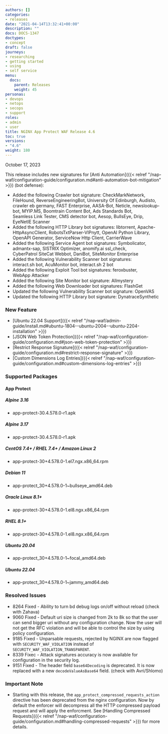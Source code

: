 ```yaml
---
authors: []
categories:
- releases
date: "2021-04-14T13:32:41+00:00"
description: ""
docs: DOCS-1347
doctypes:
- concept
draft: false
journeys:
- researching
- getting started
- using
- self service
menu:
  docs:
    parent: Releases
    weight: 45
personas:
- devops
- netops
- secops
- support
roles:
- admin
- user
title: NGINX App Protect WAF Release 4.6
toc: true
versions:
- "4.6"
weight: 180
---
```


October 17, 2023

This release includes new signatures for [Anti Automation]({{< relref "/nap-waf/configuration-guide/configuration.md#anti-automation-bot-mitigation" >}}) (bot defense):

- Added the following Crawler bot signature: CheckMarkNetwork, FileHound, ReverseEngineeringBot, University Of Edinburgh, Audisto, crawler eb germany, FAST Enterprise, AASA-Bot, Neticle, newslookup-bot, MYIP.MS, Boomtrain Content Bot, Ads Standards Bot, Seamless Link Tester, CMS detector bot, Aesop, BullsEye, Drip, EyeNetIE Scanner
- Added the following HTTP Library bot signatures: libtorrent, Apache-HttpAsyncClient, RobotsTxtParser-VIPnytt, OpenAI Python Library, OpenAPI Generator, ServiceNow Http Client, CarrierWave 
- Added the following Service Agent bot signatures: Symbolicator, admantx-sap, SISTRIX Optimizer, anomify.ai ssl_check, CyberPatrol SiteCat Webbot, DaniBot, SiteMonitor Enterprise
- Added the following Vulnerability Scanner bot signatures: interact.sh bot, AcuMonitor bot, interact.sh 2 bot 
- Added the following Exploit Tool bot signatures: feroxbuster, WebApp Attacker 
- Added the following Site Monitor bot signature: Allmystery
- Added the following Web Downloader bot signatures: FlashGet
- Updated the following Vulnerability Scanner bot signature: OpenVAS 
- Updated the following HTTP Library bot signature: DynatraceSynthetic


### New Feature

- [Ubuntu 22.04 Support]({{< relref "/nap-waf/admin-guide/install.md#ubuntu-1804--ubuntu-2004--ubuntu-2204-installation" >}})
- [JSON Web Token Protection]({{< relref "/nap-waf/configuration-guide/configuration.md#json-web-token-protection" >}})
- [Restrict Response Signature]({{< relref "/nap-waf/configuration-guide/configuration.md#restrict-response-signature" >}})
- [Custom Dimensions Log Entries]({{< relref "/nap-waf/configuration-guide/configuration.md#custom-dimensions-log-entries" >}})


### Supported Packages

#### App Protect

##### Alpine 3.16

- app-protect-30.4.578.0-r1.apk

##### Alpine 3.17

- app-protect-30.4.578.0-r1.apk

##### CentOS 7.4+ / RHEL 7.4+ / Amazon Linux 2

- app-protect-30+4.578.0-1.el7.ngx.x86_64.rpm

##### Debian 11

- app-protect_30+4.578.0-1~bullseye_amd64.deb

##### Oracle Linux 8.1+

- app-protect-30+4.578.0-1.el8.ngx.x86_64.rpm

##### RHEL 8.1+

- app-protect-30+4.578.0-1.el8.ngx.x86_64.rpm

##### Ubuntu 20.04

- app-protect_30+4.578.0-1~focal_amd64.deb

##### Ubuntu 22.04

- app-protect_30+4.578.0-1~jammy_amd64.deb



### Resolved Issues

- 8264 Fixed - Ability to turn bd debug logs on/off without reload (check with Zahava)
- 9060 Fixed - Default uri size is changed from 2k to 8k so that the user can send bigger uri without any configuration change. Now the user will not get the RFC violation and will be able to control the size by using policy configuration.
- 9185 Fixed - Unparsable requests, rejected by NGINX are now flagged with `SECURITY_WAF_VIOLATION` instead of `SECURITY_WAF_VIOLATION_TRANSPARENT`.
- 8339 Fixec - Attack signatures accuracy is now available for configuration in the security log.
- 9151 Fixed - The header field `base64Decoding` is deprecated. It is now replaced with a new `decodeValueAsBase64` field. (check with Avri/Shlomo)


### **Important Note**

- Starting with this release, the `app_protect_compressed_requests_action` directive has been deprecated from the nginx configuration. Now by default the enforcer will decompress all the HTTP compressed payload request and will apply the enforcment. See [Handling Compressed Requests]({{< relref "/nap-waf/configuration-guide/configuration.md#handling-compressed-requests" >}}) for more details.

